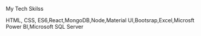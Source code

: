 My Tech Skilss

HTML, CSS, ES6,React,MongoDB,Node,Material UI,Bootsrap,Excel,Microsft Power BI,Microsoft SQL Server
